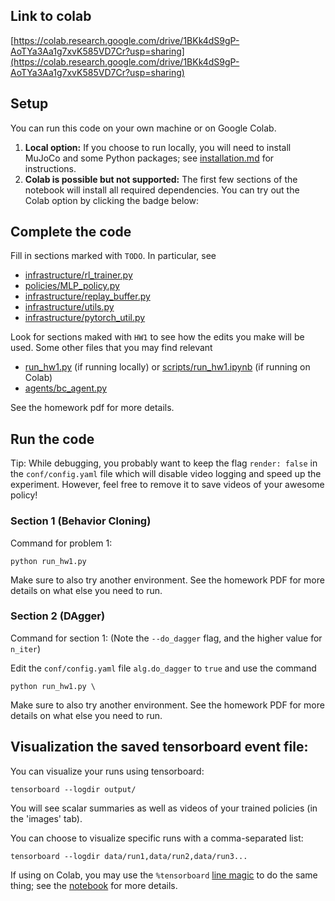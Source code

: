 ## Link to colab
[https://colab.research.google.com/drive/1BKk4dS9gP-AoTYa3Aa1g7xvK585VD7Cr?usp=sharing](https://colab.research.google.com/drive/1BKk4dS9gP-AoTYa3Aa1g7xvK585VD7Cr?usp=sharing)

## Setup

You can run this code on your own machine or on Google Colab. 

1. **Local option:** If you choose to run locally, you will need to install MuJoCo and some Python packages; see [installation.md](installation.md) for instructions.
2. **Colab is possible but not supported:** The first few sections of the notebook will install all required dependencies. You can try out the Colab option by clicking the badge below:

## Complete the code

Fill in sections marked with `TODO`. In particular, see
 - [infrastructure/rl_trainer.py](ift6163/infrastructure/rl_trainer.py)
 - [policies/MLP_policy.py](ift6163/policies/MLP_policy.py)
 - [infrastructure/replay_buffer.py](ift6163/infrastructure/replay_buffer.py)
 - [infrastructure/utils.py](ift6163/infrastructure/utils.py)
 - [infrastructure/pytorch_util.py](ift6163/infrastructure/pytorch_util.py)

Look for sections maked with `HW1` to see how the edits you make will be used.
Some other files that you may find relevant
 - [run_hw1.py](ift6163/run_hw1.py) (if running locally) or [scripts/run_hw1.ipynb](ift6163/scripts/run_hw1.ipynb) (if running on Colab)
 - [agents/bc_agent.py](ift6163/agents/bc_agent.py)

See the homework pdf for more details.

## Run the code

Tip: While debugging, you probably want to keep the flag `render: false` in the `conf/config.yaml` file which will disable video logging and speed up the experiment. However, feel free to remove it to save videos of your awesome policy!

### Section 1 (Behavior Cloning)
Command for problem 1:

```
python run_hw1.py 
```

Make sure to also try another environment.
See the homework PDF for more details on what else you need to run.

### Section 2 (DAgger)
Command for section 1:
(Note the `--do_dagger` flag, and the higher value for `n_iter`)

Edit the `conf/config.yaml` file `alg.do_dagger` to `true` and use the command

```
python run_hw1.py \
```

Make sure to also try another environment.
See the homework PDF for more details on what else you need to run.

## Visualization the saved tensorboard event file:

You can visualize your runs using tensorboard:
```
tensorboard --logdir output/
```

You will see scalar summaries as well as videos of your trained policies (in the 'images' tab).

You can choose to visualize specific runs with a comma-separated list:
```
tensorboard --logdir data/run1,data/run2,data/run3...
```

If using on Colab, you may use the `%tensorboard` [line magic](https://ipython.readthedocs.io/en/stable/interactive/magics.html) to do the same thing; see the [notebook](ift6163/scripts/run_hw1.ipynb) for more details.

